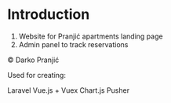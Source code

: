 Introduction
============

1. Website for Pranjić apartments landing page
2. Admin panel to track reservations

© Darko Pranjić

Used for creating:

Laravel
Vue.js + Vuex
Chart.js
Pusher

